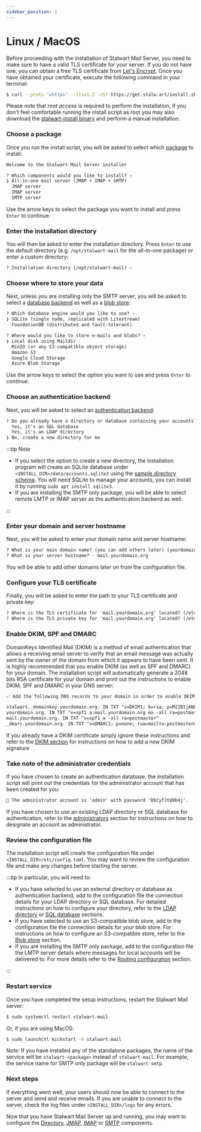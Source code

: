 ```yaml
---
sidebar_position: 1
---
```


# Linux / MacOS

Before proceeding with the installation of Stalwart Mail Server, you need to make sure to have a valid TLS certificate for your server. 
If you do not have one, you can obtain a free TLS certificate from [Let's Encrypt](https://letsencrypt.org/).
Once you have obtained your certificate, execute the following command in your terminal:

```bash
$ curl --proto '=https' --tlsv1.2 -sSf https://get.stalw.art/install.sh | sudo sh
```

Please note that _root access_ is required to perform the installation, if you don't feel comfortable running the install script as root
you may also download the [stalwart-install binary](https://github.com/stalwartlabs/mail-server/releases) and
perform a manual installation.

### Choose a package

Once you run the install script, you will be asked to select which [package](/docs/get-started#choosing-a-package) to install:

```txt
Welcome to the Stalwart Mail Server installer

? Which components would you like to install? ›
❯ All-in-one mail server (JMAP + IMAP + SMTP)
  JMAP server
  IMAP server
  SMTP server
```

Use the arrow keys to select the package you want to install and press `Enter` to continue.

### Enter the installation directory

You will then be asked to enter the installation directory. Press `Enter` to use the default directory (e.g. `/opt/stalwart-mail` for the all-in-one package) or enter a custom directory:

```txt
? Installation directory (/opt/stalwart-mail) › 
```

### Choose where to store your data

Next, unless you are installing only the SMTP server, you will be asked to select a [database backend](/docs/get-started#choosing-a-database-backend) as well as a [blob store](/docs/get-started#supported-blob-stores):

```txt
? Which database engine would you like to use? ›
❯ SQLite (single node, replicated with Litestream)
  FoundationDB (distributed and fault-tolerant)

? Where would you like to store e-mails and blobs? ›
❯ Local disk using Maildir
  MinIO (or any S3-compatible object storage)
  Amazon S3
  Google Cloud Storage
  Azure Blob Storage
```

Use the arrow keys to select the option you want to use and press `Enter` to continue.

### Choose an authentication backend

Next, you will be asked to select an [authentication backend](/docs/get-started#supported-authentication-backends):

```txt
? Do you already have a directory or database containing your accounts? ›
  Yes, it's an SQL database
  Yes, it's an LDAP directory
❯ No, create a new directory for me
```

:::tip Note

- If you select the option to create a new directory, the installation program will create an SQLite database under `<INSTALL_DIR>/data/accounts.sqlite3` using the [sample directory schema](/docs/directory/types/sql#sample-directory-schema). You will need SQLite to manage your accounts, you can install it by running `sudo apt install sqlite3`.
- If you are installing the SMTP only package, you will be able to select remote LMTP or IMAP server as the authentication backend as well.

:::


### Enter your domain and server hostname

Next, you will be asked to enter your domain name and server hostname:

```txt
? What is your main domain name? (you can add others later) (yourdomain.org) ›
? What is your server hostname? · mail.yourdomain.org
```

You will be able to add other domains later on from the configuration file.

### Configure your TLS certificate

Finally, you will be asked to enter the path to your TLS certificate and private key:

```txt
? Where is the TLS certificate for 'mail.yourdomain.org' located? (/etc/letsencrypt/live/mail.yourdomain.org/fullchain.pem) ›
? Where is the TLS private key for 'mail.yourdomain.org' located? (/etc/letsencrypt/live/mail.yourdomain.org/privkey.pem) ›
```

### Enable DKIM, SPF and DMARC

DomainKeys Identified Mail (DKIM) is a method of email authentication that allows a receiving email server to verify that an email message was actually sent by the owner of the domain from which it appears to have been sent. It is highly recommended that you enable DKIM (as well as SPF and DMARC) for your domain. The installation script will automatically generate a 2048 bits RSA certificate for your domain and print out the instructions to enable DKIM, SPF and DMARC in your DNS server:

```txt
✅ Add the following DNS records to your domain in order to enable DKIM, SPF and DMARC:

stalwart._domainkey.yourdomain.org. IN TXT "v=DKIM1; k=rsa; p=MIIBIjANBgkqhkiG9w0BAQEFAAOCAQ8AMIIBCgKCAQEA0esfx6olNOH0d+AO8lcOST2H/sbJ04OCDOAq0oFmGXISj8HB8DUWzqUIIfWV7GzXZq/y/4dQHcxRXN3lNGSCSG8r7H+S57nqFEjvpFeGhYdqFaXXuD6StUgHgR/Oh1P6nO4NmCvO2jgQaRvZALw7PTkf4X9wnLR+Q9I1L8fu5BuclpuoE8cBJzT+oWwvHWDbIBn4DRVNCi1sa1YWhevKgw6OCsmGIUDbAKApX4fA3O80WjF0jF0CpijAI6jibmO5Ajs6zJDlzaumnprfyz4XHIqVTBL3P2z5xA7skQjK1L8vB2ZGYWrXHiwpR5ZQ5nM8AWM5lyp2zwVxhpxFRokxkQIDAQAB"
yourdomain.org. IN TXT "v=spf1 a:mail.yourdomain.org mx -all ra=postmaster"
mail.yourdomain.org. IN TXT "v=spf1 a -all ra=postmaster"
_dmarc.yourdomain.org. IN TXT "v=DMARC1; p=none; rua=mailto:postmaster@yourdomain.org; ruf=mailto:postmaster@yourdomain.org"
```

If you already have a DKIM certificate simply ignore these instructions and refer to the [DKIM section](/docs/smtp/authentication/dkim) for instructions on how to add a new DKIM signature

### Take note of the administrator credentials

If you have chosen to create an authentication database, the installation script will print out the credentials for the administrator account that has been created for you:

```txt
🔑 The administrator account is 'admin' with password 'DbCyfJtQ9b4j'.
```

If you have chosen to use an existing LDAP directory or SQL database for authentication, refer to the [administrators](/docs/directory/users#administrators) section for instructions on how to designate an account as administrator.

### Review the configuration file

The installation script will create the configuration file under `<INSTALL_DIR>/etc/config.toml`. You may want to review the configuration file and make any changes before starting the server.

:::tip In particular, you will need to:

- If you have selected to use an external directory or database as authentication backend, add to the configuration file the connection details for your LDAP directory or SQL database. For detailed instructions on how to configure your directory, refer to the [LDAP directory](/docs/directory/types/ldap) or [SQL database](/docs/directory/types/sql) sections.
- If you have selected to use an S3-compatible blob store, add to the configuration file the connection details for your blob store. For instructions on how to configure an S3-compatible store, refer to the [Blob store](/docs/jmap/blob#s3-compatible-storage) section.
- If you are installing the SMTP only package, add to the configuration file the LMTP server details where messages for local accounts will be delivered to. For more details refer to the [Routing configuration](/docs/smtp/outbound/routing) section.

:::

### Restart service

Once you have completed the setup instructions, restart the Stalwart Mail server:

```bash
$ sudo systemctl restart stalwart-mail
```

Or, if you are using MacOS:

```bash
$ sudo launchctl kickstart -k stalwart.mail
```

Note: If you have installed any of the standalone packages, the name of the service will be `stalwart-<package>` instead of `stalwart-mail`. For example, the service name for SMTP only package will be `stalwart-smtp`.

### Next steps

If everything went well, your users should now be able to connect to the server and send and receive emails. If you are unable to connect to the server, check the log files under `<INSTALL_DIR>/logs` for any errors.

Now that you have Stalwart Mail Server up and running, you may want to configure the [Directory](/docs/directory/overview), [JMAP](/docs/jmap/overview), [IMAP](/docs/imap/overview) or [SMTP](/docs/smtp/overview) components.

